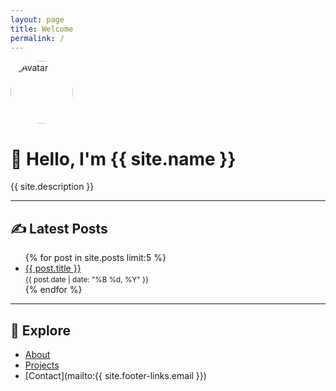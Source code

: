 ```yaml
---
layout: page
title: Welcome
permalink: /
---
```


<img src="{{ site.avatar }}" alt="Avatar" style="border-radius: 50%; width: 100px;">

# 👋 Hello, I'm {{ site.name }}

{{ site.description }}

---

## ✍️ Latest Posts

<ul>
  {% for post in site.posts limit:5 %}
    <li>
      <a href="{{ post.url }}">{{ post.title }}</a><br>
      <small>{{ post.date | date: "%B %d, %Y" }}</small>
    </li>
  {% endfor %}
</ul>

---

## 🔗 Explore
- [About](/about/)
- [Projects](/projects/)
- [Contact](mailto:{{ site.footer-links.email }})
